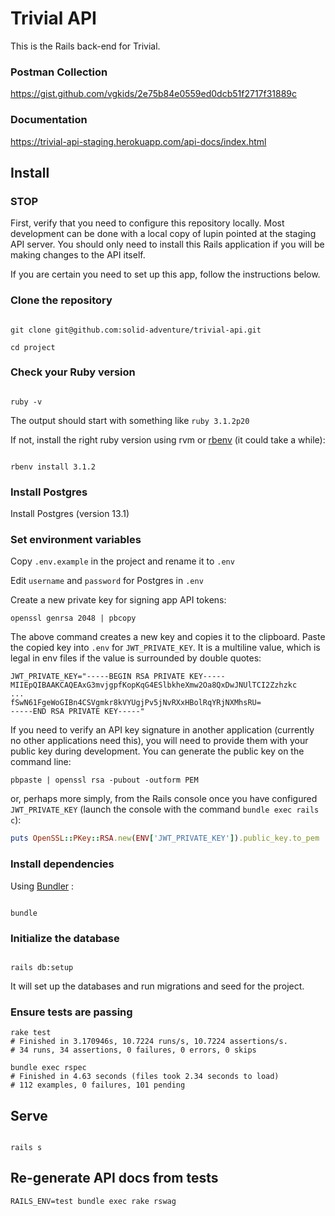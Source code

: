 
  

# Trivial API

  

This is the Rails back-end for Trivial. 

### Postman Collection
https://gist.github.com/vgkids/2e75b84e0559ed0dcb51f2717f31889c
  
### Documentation
https://trivial-api-staging.herokuapp.com/api-docs/index.html


## Install

### STOP

First, verify that you need to configure this repository locally. Most development can be done with a local copy of lupin pointed at the staging API server. You should only need to install this Rails application if you will be making changes to the API itself.

If you are certain you need to set up this app, follow the instructions below.

### Clone the repository

  

```shell

git clone git@github.com:solid-adventure/trivial-api.git

cd project

```

  
  

### Check your Ruby version

  

```shell

ruby -v

```

  

The output should start with something like `ruby 3.1.2p20`

  

If not, install the right ruby version using rvm or [rbenv](https://github.com/rbenv/rbenv) (it could take a while):

  

```shell

rbenv install 3.1.2

```

### Install Postgres

Install Postgres (version 13.1)


### Set environment variables

Copy `.env.example` in the project and rename it to `.env`

Edit `username` and `password` for Postgres in `.env`

Create a new private key for signing app API tokens:

```shell
openssl genrsa 2048 | pbcopy
```

The above command creates a new key and copies it to the clipboard. Paste the copied key into `.env` for `JWT_PRIVATE_KEY`. It is a multiline value, which is legal in env files if the value is surrounded by double quotes:

```
JWT_PRIVATE_KEY="-----BEGIN RSA PRIVATE KEY-----
MIIEpQIBAAKCAQEAxG3mvjgpfKopKqG4ESlbkheXmw2Oa8QxDwJNUlTCI2Zzhzkc
...
fSwN61FgeWoGIBn4CSVgmkr8kVYUgjPv5jNvRXxHBolRqYRjNXMhsRU=
-----END RSA PRIVATE KEY-----"
```

If you need to verify an API key signature in another application (currently no other applications need this), you will need to provide them with your public key during development. You can generate the public key on the command line:

```shell
pbpaste | openssl rsa -pubout -outform PEM
```

or, perhaps more simply, from the Rails console once you have configured `JWT_PRIVATE_KEY` (launch the console with the command `bundle exec rails c`):

```ruby
puts OpenSSL::PKey::RSA.new(ENV['JWT_PRIVATE_KEY']).public_key.to_pem
```

### Install dependencies

  

Using [Bundler](https://github.com/bundler/bundler) :

  

```shell

bundle

```

  

### Initialize the database

```shell

rails db:setup

```

It will set up the databases and run migrations and seed for the project.


###  Ensure tests are passing
```shell
rake test
# Finished in 3.170946s, 10.7224 runs/s, 10.7224 assertions/s.
# 34 runs, 34 assertions, 0 failures, 0 errors, 0 skips
```

```shell
bundle exec rspec
# Finished in 4.63 seconds (files took 2.34 seconds to load)
# 112 examples, 0 failures, 101 pending
```

## Serve

  

```shell

rails s

```

## Re-generate API docs from tests

```shell
RAILS_ENV=test bundle exec rake rswag
```
